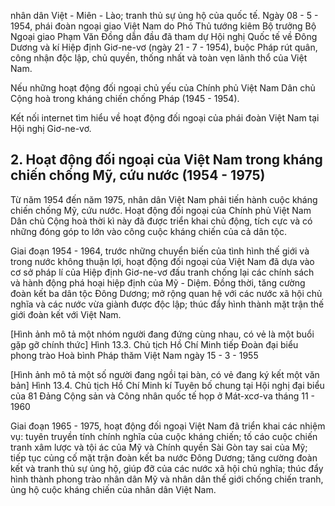 nhân dân Việt - Miên - Lào; tranh thủ sự ủng hộ của quốc tế. Ngày 08 - 5 - 1954, phái đoàn ngoại giao Việt Nam do Phó Thủ tướng kiêm Bộ trưởng Bộ Ngoại giao Phạm Văn Đồng dẫn đầu đã tham dự Hội nghị Quốc tế về Đông Dương và kí Hiệp định Giơ-ne-vơ (ngày 21 - 7 - 1954), buộc Pháp rút quân, công nhận độc lập, chủ quyền, thống nhất và toàn vẹn lãnh thổ của Việt Nam.

Nếu những hoạt động đối ngoại chủ yếu của Chính phủ Việt Nam Dân chủ Cộng hoà trong kháng chiến chống Pháp (1945 - 1954).

Kết nối internet tìm hiểu về hoạt động đối ngoại của phái đoàn Việt Nam tại Hội nghị Giơ-ne-vơ.

## 2. Hoạt động đối ngoại của Việt Nam trong kháng chiến chống Mỹ, cứu nước (1954 - 1975)

Từ năm 1954 đến năm 1975, nhân dân Việt Nam phải tiến hành cuộc kháng chiến chống Mỹ, cứu nước. Hoạt động đối ngoại của Chính phủ Việt Nam Dân chủ Cộng hoà thời kì này đã được triển khai chủ động, tích cực và có những đóng góp to lớn vào công cuộc kháng chiến của cả dân tộc.

Giai đoạn 1954 - 1964, trước những chuyển biến của tình hình thế giới và trong nước không thuận lợi, hoạt động đối ngoại của Việt Nam đã dựa vào cơ sở pháp lí của Hiệp định Giơ-ne-vơ đấu tranh chống lại các chính sách và hành động phá hoại hiệp định của Mỹ - Diệm. Đồng thời, tăng cường đoàn kết ba dân tộc Đông Dương; mở rộng quan hệ với các nước xã hội chủ nghĩa và các nước vừa giành được độc lập; thúc đẩy hình thành mặt trận thế giới đoàn kết với Việt Nam.

[Hình ảnh mô tả một nhóm người đang đứng cùng nhau, có vẻ là một buổi gặp gỡ chính thức]
Hình 13.3. Chủ tịch Hồ Chí Minh tiếp Đoàn đại biểu phong trào Hoà bình Pháp thăm Việt Nam ngày 15 - 3 - 1955

[Hình ảnh mô tả một số người đang ngồi tại bàn, có vẻ đang ký kết một văn bản]
Hình 13.4. Chủ tịch Hồ Chí Minh kí Tuyên bố chung tại Hội nghị đại biểu của 81 Đảng Cộng sản và Công nhân quốc tế họp ở Mát-xcơ-va tháng 11 - 1960

Giai đoạn 1965 - 1975, hoạt động đối ngoại Việt Nam đã triển khai các nhiệm vụ: tuyên truyền tính chính nghĩa của cuộc kháng chiến; tố cáo cuộc chiến tranh xâm lược và tội ác của Mỹ và Chính quyền Sài Gòn tay sai của Mỹ; tiếp tục củng cố mặt trận đoàn kết ba nước Đông Dương; tăng cường đoàn kết và tranh thủ sự ủng hộ, giúp đỡ của các nước xã hội chủ nghĩa; thúc đẩy hình thành phong trào nhân dân Mỹ và nhân dân thế giới chống chiến tranh, ủng hộ cuộc kháng chiến của nhân dân Việt Nam.